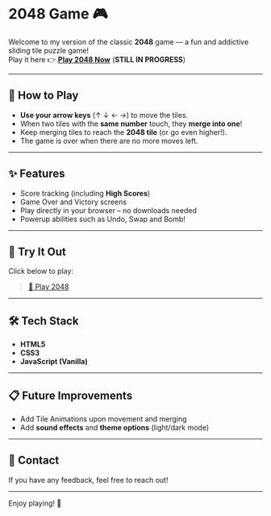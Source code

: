 # 2048 Game 🎮

Welcome to my version of the classic **2048** game — a fun and addictive sliding tile puzzle game!  
Play it here 👉 [**Play 2048 Now**](https://bradleyverrinder.github.io/2048Game/) (**STILL IN PROGRESS**)

---

## 🧩 How to Play

- **Use your arrow keys** (↑ ↓ ← →) to move the tiles.
- When two tiles with the **same number** touch, they **merge into one**!
- Keep merging tiles to reach the **2048 tile** (or go even higher!).
- The game is over when there are no more moves left.

---

## ✨ Features

- Score tracking (including **High Scores**)
- Game Over and Victory screens
- Play directly in your browser – no downloads needed
- Powerup abilities such as Undo, Swap and Bomb!

---

## 🚀 Try It Out

Click below to play:
> [🔗 Play 2048](https://bradleyverrinder.github.io/2048Game/)

---

## 🛠️ Tech Stack

- **HTML5**
- **CSS3**
- **JavaScript (Vanilla)**

---

## 📋 Future Improvements

- Add Tile Animations upon movement and merging
- Add **sound effects** and **theme options** (light/dark mode)

---

## 📩 Contact

If you have any feedback, feel free to reach out!

---
  
Enjoy playing! 🚀
